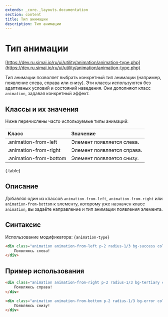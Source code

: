 ```yaml
---
extends: _core._layouts.documentation
section: content
title: Тип анимации
description: Тип анимации
---
```


# Тип анимации

[https://dev.ru.simai.io/ru/ui/utility/animation/animation-type.php](https://dev.ru.simai.io/ru/ui/utility/animation/animation-type.php)

Тип анимации позволяет выбрать конкретный тип анимации (например, появление слева, справа или снизу). Эти классы
используются без адаптивных условий и состояний наведения. Они дополняют класс `animation`, задавая конкретный эффект.

## Классы и их значения

Ниже перечислены часто используемые типы анимаций:

| Класс                  | Значение                   |
|:-----------------------|:---------------------------|
| .animation-from-left   | Элемент появляется слева.  |
| .animation-from-right  | Элемент появляется справа. |
| .animation-from-bottom | Элемент появляется снизу.  |
{.table}

## Описание

Добавляя один из классов `animation-from-left`, `animation-from-right` или `animation-from-bottom` к элементу, которому
уже назначен класс `animation`, вы задаёте направление и тип анимации появления элемента.

## Синтаксис

Использование модификатора: `{animation-type}`

```html
<div class="animation animation-from-left p-2 radius-1/3 bg-success color-on-surface-inverse">
    Появляюсь слева!
</div>
```

## Пример использования

```html
<div class="animation animation-from-right p-2 radius-1/3 bg-tertiary color-on-surface-inverse">
    Появляюсь справа!
</div>

<div class="animation animation-from-bottom p-2 radius-1/3 bg-error color-on-surface-inverse">
    Появляюсь снизу!
</div>
```
